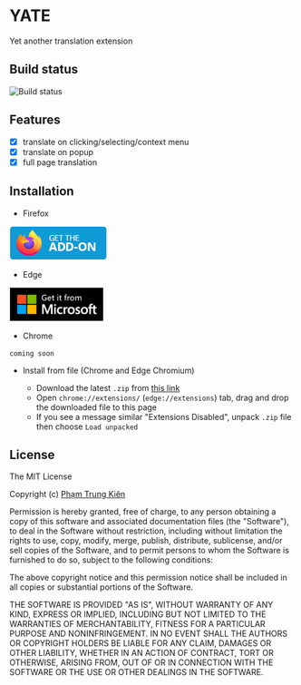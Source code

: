# YATE
Yet another translation extension

## Build status
![Build status](https://img.shields.io/badge/build-passing-success?style=flat-square)

## Features
- [x] translate on clicking/selecting/context menu
- [x] translate on popup
- [x] full page translation

## Installation
- Firefox

<a href="https://addons.mozilla.org/en-US/firefox/addon/yate">
  <img src="./docs/assets/firefox.png" alt="firefox" style="height: 60px" >
</a>

- Edge

<a href="https://microsoftedge.microsoft.com/addons/detail/dimpiplalplpcfdkgjciifgjobpniofa">
  <img src="./docs/assets/edge.png" alt="edge" style="height: 60px" >
</a>

- Chrome
```
coming soon
```
- Install from file (Chrome and Edge Chromium)

  - Download the latest `.zip` from [this link](https://github.com/shhlkien/yate/releases)
  - Open `chrome://extensions/` (`edge://extensions`) tab, drag and drop the downloaded file to this page
  - If you see a message similar "Extensions Disabled", unpack `.zip` file then choose `Load unpacked`

## License
The MIT License

Copyright (c) [Phạm Trung Kiên]()

Permission is hereby granted, free of charge, to any person obtaining a copy
of this software and associated documentation files (the "Software"), to deal
in the Software without restriction, including without limitation the rights
to use, copy, modify, merge, publish, distribute, sublicense, and/or sell
copies of the Software, and to permit persons to whom the Software is
furnished to do so, subject to the following conditions:

The above copyright notice and this permission notice shall be included in all
copies or substantial portions of the Software.

THE SOFTWARE IS PROVIDED "AS IS", WITHOUT WARRANTY OF ANY KIND, EXPRESS OR
IMPLIED, INCLUDING BUT NOT LIMITED TO THE WARRANTIES OF MERCHANTABILITY,
FITNESS FOR A PARTICULAR PURPOSE AND NONINFRINGEMENT. IN NO EVENT SHALL THE
AUTHORS OR COPYRIGHT HOLDERS BE LIABLE FOR ANY CLAIM, DAMAGES OR OTHER
LIABILITY, WHETHER IN AN ACTION OF CONTRACT, TORT OR OTHERWISE, ARISING FROM,
OUT OF OR IN CONNECTION WITH THE SOFTWARE OR THE USE OR OTHER DEALINGS IN THE
SOFTWARE.
